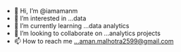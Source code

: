 - 👋 Hi, I’m @iamamanm
- 👀 I’m interested in ...data 
- 🌱 I’m currently learning ...data analytics
- 💞️ I’m looking to collaborate on ...analytics projects 
- 📫 How to reach me ...aman.malhotra2599@gmail.com

<!---
iamamanm/iamamanm is a ✨ special ✨ repository because its `README.md` (this file) appears on your GitHub profile.
You can click the Preview link to take a look at your changes.
--->
